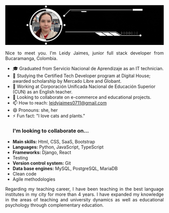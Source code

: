 <img src="https://raw.githubusercontent.com/leidyjaimes0711/leidyjaimes0711/main/banner%20github.gif" alt="" title=""/>


<p align="justify">
Nice to meet you. I'm Leidy Jaimes, junior full stack developer from Bucaramanga, Colombia.

</p>

<ul>
<li> 🎓 Graduated from Servicio Nacional de Aprendizaje as an IT technician.</li>
<li>🌱 Studying the Certified Tech Developer program at Digital House; awarded scholarship by Mercado Libre and Globant.</li>
<li>🔭 Working at Corporación Unificada Nacional de Educación Superior (CUN) as an English teacher.</li>
<li>👯 Looking to collaborate on e-commerce and educational projects.</li>
<li> 📫 How to reach: <a href="mailto: leidyjaimes0711@gmail.com">leidyjaimes0711@gmail.com</a></li>
<li>😄 Pronouns: she, her</li>
<li>⚡ Fun fact: "I love cats and plants."</li>

### I'm looking to collaborate on...

<li><b>Main skills:</b> Html, CSS, SaaS, Bootstrap</li>
<li><b>Languages:</b> Python, JavaScript, TypeScript</li>
<li><b>Frameworks:</b> Django, React</li>
<li>Testing</li>
<li><b>Version control system:</b> Git</li>
<li><b>Data base engines:</b> MySQL, PostgreSQL, MariaDB</li>
<li>Clean code</li> 
<li>Agile methodologies</li>
</ul>

<p align="justify">Regarding my teaching career, I have been teaching in the best language institutes in my city for more than 4 years. I have expanded my knowledge in the areas of teaching and university dynamics as well as educational psychology through complementary education.</p>
